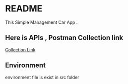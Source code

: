 # README

This Simple Management Car App .

## Here is APIs , Postman Collection link

[Collection Link](https://www.getpostman.com/collections/748cc322cc2881ee934a)

## Environment

environment file is exist in src folder